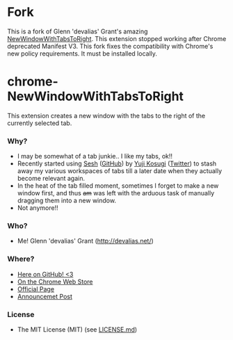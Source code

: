# Fork

This is a fork of Glenn 'devalias' Grant's amazing [NewWindowWithTabsToRight](https://github.com/0xdevalias/chrome-NewWindowWithTabsToRight). This extension stopped working after Chrome deprecated Manifest V3. This fork fixes the compatibility with Chrome's new policy requirements. It must be installed locally.


# chrome-NewWindowWithTabsToRight

This extension creates a new window with the tabs to the right of the currently selected tab.

### Why?

* I may be somewhat of a tab junkie.. I like my tabs, ok!!
* Recently started using [Sesh](https://chrome.google.com/webstore/detail/sesh/emclpejnhkiogdlimfgipbdfpdcnhhoj?hl=en) ([GitHub](https://github.com/yujily/sesh)) by [Yuji Kosugi](https://github.com/yujiberra) ([Twitter](https://twitter.com/yujiberra)) to stash away my various workspaces of tabs till a later date when they actually become relevant again.
* In the heat of the tab filled moment, sometimes I forget to make a new window first, and thus ~~am~~ was left with the arduous task of manually dragging them into a new window.
* Not anymore!!

### Who?

* Me! Glenn 'devalias' Grant (http://devalias.net/)

### Where?

* [Here on GitHub! <3](https://github.com/0xdevalias/chrome-NewWindowWithTabsToRight/)
* [On the Chrome Web Store](https://chrome.google.com/webstore/detail/new-window-with-tabs-to-r/ldahcfljppchbfgdokomobmfdfplaman)
* [Official Page](http://devalias.net/dev/chrome-extensions/new-window-with-tabs-to-right/)
* [Announcemet Post](http://devalias.net/devalias/2013/08/08/new-window-with-tabs-to-right-chrome-extension/)

### License

* The MIT License (MIT) (see [LICENSE.md](LICENSE.md))
